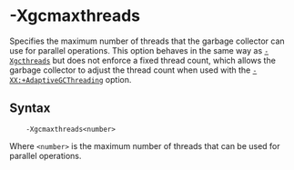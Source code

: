 <!--
* Copyright (c) 2017, 2021 IBM Corp. and others
*
* This program and the accompanying materials are made
* available under the terms of the Eclipse Public License 2.0
* which accompanies this distribution and is available at
* https://www.eclipse.org/legal/epl-2.0/ or the Apache
* License, Version 2.0 which accompanies this distribution and
* is available at https://www.apache.org/licenses/LICENSE-2.0.
*
* This Source Code may also be made available under the
* following Secondary Licenses when the conditions for such
* availability set forth in the Eclipse Public License, v. 2.0
* are satisfied: GNU General Public License, version 2 with
* the GNU Classpath Exception [1] and GNU General Public
* License, version 2 with the OpenJDK Assembly Exception [2].
*
* [1] https://www.gnu.org/software/classpath/license.html
* [2] http://openjdk.java.net/legal/assembly-exception.html
*
* SPDX-License-Identifier: EPL-2.0 OR Apache-2.0 OR GPL-2.0 WITH
* Classpath-exception-2.0 OR LicenseRef-GPL-2.0 WITH Assembly-exception
-->

# -Xgcmaxthreads

Specifies the maximum number of threads that the garbage collector can use for parallel operations. This option behaves in the same way as [`-Xgcthreads`](xgcthreads.md) but does not enforce a fixed thread count, which allows the garbage collector to adjust the thread count when used with the [`-XX:+AdaptiveGCThreading`](xxadaptivegcthreading.md) option.

## Syntax

        -Xgcmaxthreads<number>

Where `<number>` is the maximum number of threads that can be used for parallel operations.

<!-- ==== END OF TOPIC ==== xgcmaxthreads.md ==== -->
